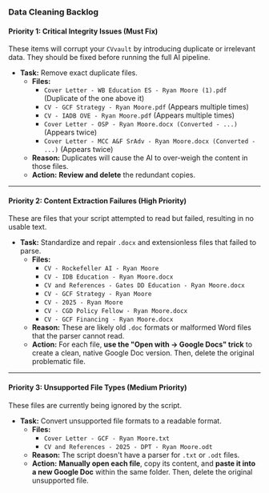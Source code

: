 ### **Data Cleaning Backlog**

#### **Priority 1: Critical Integrity Issues (Must Fix)**

These items will corrupt your `CVvault` by introducing duplicate or irrelevant data. They should be fixed before running the full AI pipeline.
*   **Task:** Remove exact duplicate files.
    *   **Files:**
        *   `Cover Letter - WB Education ES - Ryan Moore (1).pdf` (Duplicate of the one above it)
        *   `CV - GCF Strategy - Ryan Moore.pdf` (Appears multiple times)
        *   `CV - IADB OVE - Ryan Moore.pdf` (Appears multiple times)
        *   `Cover Letter - OSP - Ryan Moore.docx (Converted - ...)` (Appears twice)
        *   `Cover Letter - MCC A&F SrAdv - Ryan Moore.docx (Converted - ...)` (Appears twice)
    *   **Reason:** Duplicates will cause the AI to over-weigh the content in those files.
    *   **Action:** **Review and delete** the redundant copies.

---

#### **Priority 2: Content Extraction Failures (High Priority)**

These are files that your script attempted to read but failed, resulting in no usable text.

*   **Task:** Standardize and repair `.docx` and extensionless files that failed to parse.
    *   **Files:**
        *   `CV - Rockefeller AI - Ryan Moore`
        *   `CV - IDB Education - Ryan Moore.docx`
        *   `CV and References - Gates DD Education - Ryan Moore.docx`
        *   `CV - GCF Strategy - Ryan Moore`
        *   `CV - 2025 - Ryan Moore`
        *   `CV - CGD Policy Fellow - Ryan Moore.docx`
        *   `CV - GCF Financing - Ryan Moore.docx`
    *   **Reason:** These are likely old `.doc` formats or malformed Word files that the parser cannot read.
    *   **Action:** For each file, **use the "Open with -> Google Docs" trick** to create a clean, native Google Doc version. Then, delete the original problematic file.

---

#### **Priority 3: Unsupported File Types (Medium Priority)**

These files are currently being ignored by the script.

*   **Task:** Convert unsupported file formats to a readable format.
    *   **Files:**
        *   `Cover Letter - GCF - Ryan Moore.txt`
        *   `CV and References - 2025 - DPT - Ryan Moore.odt`
    *   **Reason:** The script doesn't have a parser for `.txt` or `.odt` files.
    *   **Action:** **Manually open each file**, copy its content, and **paste it into a new Google Doc** within the same folder. Then, delete the original unsupported file.